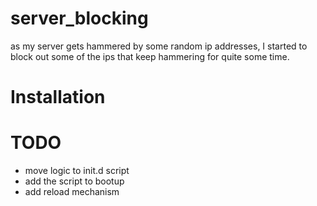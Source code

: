 server_blocking
===================

as my server gets hammered by some random ip addresses, I started to block out some of the ips that keep hammering for quite some time.


Installation
===================

TODO
===================

* move logic to init.d script
* add the script to bootup
* add reload mechanism



